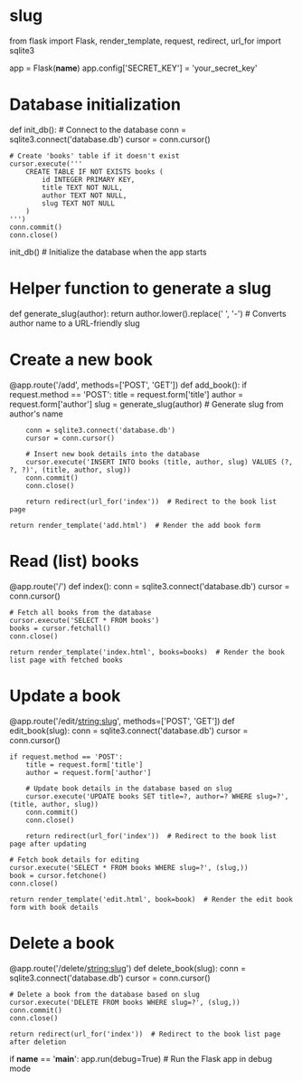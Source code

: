 # slug
from flask import Flask, render_template, request, redirect, url_for
import sqlite3

app = Flask(__name__)
app.config['SECRET_KEY'] = 'your_secret_key'

# Database initialization
def init_db():
    # Connect to the database
    conn = sqlite3.connect('database.db')
    cursor = conn.cursor()

    # Create 'books' table if it doesn't exist
    cursor.execute('''
        CREATE TABLE IF NOT EXISTS books (
            id INTEGER PRIMARY KEY,
            title TEXT NOT NULL,
            author TEXT NOT NULL,
            slug TEXT NOT NULL
        )
    ''')
    conn.commit()
    conn.close()

init_db()  # Initialize the database when the app starts

# Helper function to generate a slug
def generate_slug(author):
    return author.lower().replace(' ', '-')  # Converts author name to a URL-friendly slug

# Create a new book
@app.route('/add', methods=['POST', 'GET'])
def add_book():
    if request.method == 'POST':
        title = request.form['title']
        author = request.form['author']
        slug = generate_slug(author)  # Generate slug from author's name

        conn = sqlite3.connect('database.db')
        cursor = conn.cursor()

        # Insert new book details into the database
        cursor.execute('INSERT INTO books (title, author, slug) VALUES (?, ?, ?)', (title, author, slug))
        conn.commit()
        conn.close()

        return redirect(url_for('index'))  # Redirect to the book list page

    return render_template('add.html')  # Render the add book form

# Read (list) books
@app.route('/')
def index():
    conn = sqlite3.connect('database.db')
    cursor = conn.cursor()

    # Fetch all books from the database
    cursor.execute('SELECT * FROM books')
    books = cursor.fetchall()
    conn.close()

    return render_template('index.html', books=books)  # Render the book list page with fetched books

# Update a book
@app.route('/edit/<string:slug>', methods=['POST', 'GET'])
def edit_book(slug):
    conn = sqlite3.connect('database.db')
    cursor = conn.cursor()

    if request.method == 'POST':
        title = request.form['title']
        author = request.form['author']

        # Update book details in the database based on slug
        cursor.execute('UPDATE books SET title=?, author=? WHERE slug=?', (title, author, slug))
        conn.commit()
        conn.close()

        return redirect(url_for('index'))  # Redirect to the book list page after updating

    # Fetch book details for editing
    cursor.execute('SELECT * FROM books WHERE slug=?', (slug,))
    book = cursor.fetchone()
    conn.close()

    return render_template('edit.html', book=book)  # Render the edit book form with book details

# Delete a book
@app.route('/delete/<string:slug>')
def delete_book(slug):
    conn = sqlite3.connect('database.db')
    cursor = conn.cursor()

    # Delete a book from the database based on slug
    cursor.execute('DELETE FROM books WHERE slug=?', (slug,))
    conn.commit()
    conn.close()

    return redirect(url_for('index'))  # Redirect to the book list page after deletion

if __name__ == '__main__':
    app.run(debug=True)  # Run the Flask app in debug mode

